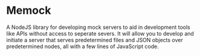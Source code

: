 # Memock
A NodeJS library for developing mock servers to aid in development tools like APIs without access to seperate severs. It will allow you to develop and initiate a server that serves predetermined files and JSON objects over predetermined nodes, all with a few lines of JavaScript code.
